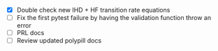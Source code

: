 - [x] Double check new IHD + HF transition rate equations
- [ ] Fix the first pytest failure by having the validation function throw an error
- [ ] PRL docs
- [ ] Review updated polypill docs
